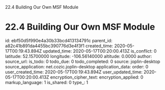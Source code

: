 22.4 Building Our Own MSF Module

# 22.4 Building Our Own MSF Module

id: ebf50d5f990e4a30b33bcd413134791c
parent_id: a82c41b891da4455bc390776d3e4f3f1
created_time: 2020-05-17T00:19:43.894Z
updated_time: 2020-05-17T00:20:00.413Z
is_conflict: 0
latitude: 52.15700000
longitude: -106.56140000
altitude: 0.0000
author: 
source_url: 
is_todo: 0
todo_due: 0
todo_completed: 0
source: joplin-desktop
source_application: net.cozic.joplin-desktop
application_data: 
order: 0
user_created_time: 2020-05-17T00:19:43.894Z
user_updated_time: 2020-05-17T00:20:00.413Z
encryption_cipher_text: 
encryption_applied: 0
markup_language: 1
is_shared: 0
type_: 1